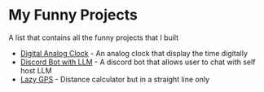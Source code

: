 # My Funny Projects

A list that contains all the funny projects that I built

- [Digital Analog Clock](https://github.com/TheanYeeSin/digital-analog-clock) - An analog clock that display the time digitally
- [Discord Bot with LLM](https://github.com/TheanYeeSin/discord-bot-with-LLM) - A discord bot that allows user to chat with self host LLM
- [Lazy GPS](https://github.com/TheanYeeSin/lazy-gps) - Distance calculator but in a straight line only

